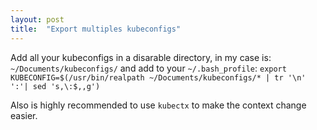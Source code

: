 ```yaml
---
layout: post
title:  "Export multiples kubeconfigs"
---
```


Add all your kubeconfigs in a disarable directory, in my case is: `~/Documents/kubeconfigs/` and add to your `~/.bash_profile`: `export KUBECONFIG=$(/usr/bin/realpath ~/Documents/kubeconfigs/* | tr '\n' ':'| sed 's,\:$,,g')`

Also is highly recommended to use `kubectx` to make the context change easier.
